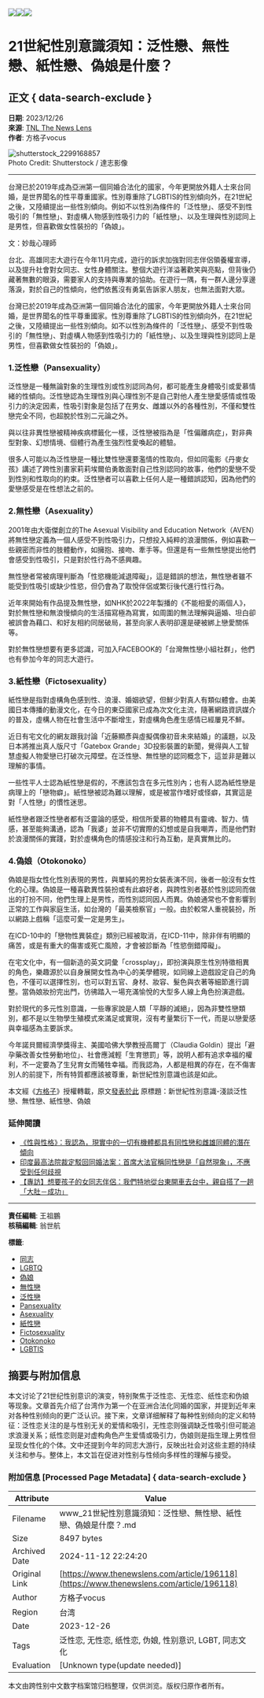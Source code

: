 # ![](https://v.lndata.com/i/a80450,b1452855,c4007,i0,m202,h)![](https://v.lndata.com/i/a80450,b1452853,c4137,i0,m202,h)![](https://v.lndata.com/i/a80450,b1452854,c4138,i0,m202,h) 

# 21世紀性別意識須知：泛性戀、無性戀、紙性戀、偽娘是什麼？

## 正文 { data-search-exclude }


**日期**: 2023/12/26  
**來源**: [TNL The News Lens](https://www.thenewslens.com/category/gender)  
**作者**: 方格子vocus

![shutterstock_2299168857](https://bucket-image.inkmaginecms.com/version/list/1/image/2024/06/5dbbf9c9-9331-4aa7-801a-31c3166046ca.jpg)  
Photo Credit: Shutterstock / 達志影像

---

台灣已於2019年成為亞洲第一個同婚合法化的國家，今年更開放外籍人士來台同婚，是世界聞名的性平尊重國家。性別尊重除了LGBTIS的性別傾向外，在21世紀之後，又陸續提出一些性別傾向。例如不以性別為條件的「泛性戀」、感受不到性吸引的「無性戀」、對虛構人物感到性吸引力的「紙性戀」、以及生理與性別認同上是男性，但喜歡做女性裝扮的「偽娘」。

文：妙哉心理師

台北、高雄同志大遊行在今年11月完成，遊行的訴求加強對同志伴侶領養權宣導，以及提升社會對女同志、女性身體關注。整個大遊行洋溢著歡笑與亮點，但背後仍藏著無數的眼淚，需要家人的支持與專業的協助。在遊行一隅，有一群人邊分享邊落淚，對於自己的性傾向，他們依舊沒有勇氣告訴家人朋友，也無法面對大眾。

台灣已於2019年成為亞洲第一個同婚合法化的國家，今年更開放外籍人士來台同婚，是世界聞名的性平尊重國家。性別尊重除了LGBTIS的性別傾向外，在21世紀之後，又陸續提出一些性別傾向。如不以性別為條件的「泛性戀」、感受不到性吸引的「無性戀」、對虛構人物感到性吸引力的「紙性戀」、以及生理與性別認同上是男性，但喜歡做女性裝扮的「偽娘」。

### 1.泛性戀（Pansexuality）

泛性戀是一種無論對象的生理性別或性別認同為何，都可能產生身體吸引或愛慕情緒的性傾向。泛性戀認為生理性別與心理性別不是自己對他人產生戀愛感情或性吸引力的決定因素，性吸引對象是包括了在男女、雌雄以外的各種性別，不僅和雙性戀完全不同，也超脫於性別二元論之外。

與以往非異性戀被精神疾病標籤化一樣，泛性戀被指為是「性偏離病症」，對非典型對象、幻想情境、個體行為產生強烈性愛喚起的體驗。

很多人可能以為泛性戀是一種比雙性戀還要濫情的性取向，但如同電影《丹麥女孩》講述了跨性別畫家莉莉埃爾伯勇敢面對自己性別認同的故事，他們的愛戀不受到性別和性取向的約束。泛性戀者可以喜歡上任何人是一種錯誤認知，因為他們的愛戀感受是在性想法之前的。

### 2.無性戀（Asexuality）

2001年由大衛傑創立的The Asexual Visibility and Education Network（AVEN）將無性戀定義為一個人感受不到性吸引力，只想投入純粹的浪漫關係，例如喜歡一些親密而非性的肢體動作，如擁抱、接吻、牽手等。但還是有一些無性戀提出他們會感受到性吸引，只是對於性行為不感興趣。

無性戀者常被病理判斷為「性慾機能減退障礙」，這是錯誤的想法，無性戀者雖不能受到性吸引或缺少性慾，但仍會為了取悅伴侶或繁衍後代進行性行為。

近年來開始有作品提及無性戀，如NHK於2022年製播的《不能相愛的兩個人》，對於無性戀和無浪慢傾向的生活描寫極為寫實，如周圍的無法理解與逼婚、坦白卻被誤會為藉口、和好友相約同居破局，甚至向家人表明卻還是硬被綁上戀愛關係等。

對於無性戀想要有更多認識，可加入FACEBOOK的「台灣無性戀小組社群」，他們也有參加今年的同志大遊行。

### 3.紙性戀（Fictosexuality）

紙性戀是指對虛構角色感到性、浪漫、婚姻欲望，但鮮少對真人有類似體會。由美國日本傳播的動漫文化，在今日的東亞國家已成為次文化主流，隨著網路資訊媒介的普及，虛構人物在社會生活中不斷增生，對虛構角色產生感情已經屢見不鮮。

近日有宅文化的網友跟我討論「近藤顯彥與虛擬偶像初音未來結婚」的議題，以及日本將推出真人版尺寸「Gatebox Grande」3D投影裝置的新聞，覺得與人工智慧虛擬人物愛戀已打破次元障壁。在泛性戀、無性戀的認同概念下，這並非是難以理解的事情。

一些性平人士認為紙性戀是假的，不應該包含在多元性別內；也有人認為紙性戀是病理上的「戀物癖」。紙性戀被認為難以理解，或是被當作嗜好或怪癖，其實這是對「人性戀」的慣性迷思。

紙性戀者跟泛性戀者都有泛靈論的感受，相信所愛慕的物體具有靈魂、智力、情感，甚至能夠溝通，認為「我婆」並非不切實際的幻想或是自我嘲弄，而是他們對於浪漫關係的實踐，對於虛構角色的情感投注和行為互動，是真實無比的。

### 4.偽娘（Otokonoko）

偽娘是指女性化性別表現的男性，與單純的男扮女裝表演不同，後者一般沒有女性化的心理。偽娘是一種喜歡異性裝扮或有此癖好者，與跨性別者基於性別認同而做出的打扮不同，他們生理上是男性，而性別認同因人而異。偽娘通常也不會影響到正常的工作與家庭生活，如台灣的「最美檢察官」一般。由於較常人重視裝扮，所以網路上戲稱「這麼可愛一定是男生」。

在ICD-10中的「戀物性異裝症」類別已經被取消，在ICD-11中，除非伴有明顯的痛苦，或是有重大的傷害或死亡風險，才會被診斷為「性慾倒錯障礙」。

在宅文化中，有一個新造的英文詞彙「crossplay」，即扮演與原生性別特徵相異的角色，樂趣源於以自身展開女性為中心的美學體現，如同線上遊戲設定自己的角色，不僅可以選擇性別，也可以對五官、身材、妝容、髮色與衣著等細節進行調整。當偽娘妝扮完出門，彷彿踏入一場充滿愉悅的大型多人線上角色扮演遊戲。

對於現代的多元性別意識，一些專家說是人類「平靜的滅絕」，因為非雙性戀類別，都不是以生物學生殖模式來滿足或實現，沒有考量繁衍下一代，而是以戀愛感與幸福感為主要訴求。

今年諾貝爾經濟學獎得主、美國哈佛大學教授高爾丁（Claudia Goldin）提出「避孕藥改善女性勞動地位」、社會應減輕「生育懲罰」等，說明人都有追求幸福的權利，不一定要為了生兒育女而犧牲幸福。而我認為，人都是相異的存在，在不傷害別人的前提下，所有特質都應該被尊重，新世紀性別意識也該是如此。

本文經《[方格子](https://vocus.cc/ "方格子")》授權轉載，原文[發表於此](https://vocus.cc/article/657a4e8dfd89780001873acf) 原標題：新世紀性別意識-淺談泛性戀、無性戀、紙性戀、偽娘

### 延伸閱讀

- [《性與性格》：我認為，現實中的一切有機體都具有同性戀和雌雄同體的潛在傾向](https://www.thenewslens.com/article/185476)
- [印度最高法院裁定駁回同婚法案：首席大法官稱同性戀是「自然現象」，不應受到任何歧視](https://www.thenewslens.com/article/193315)
- [【專訪】想要孩子的女同志伴侶：我們特地從台東開車去台中，親自搭了一趟「大肚－成功」](https://www.thenewslens.com/article/192343)

--- 

**責任編輯**: 王祖鵬  
**核稿編輯**: 翁世航  

**標籤**:  
- [同志](https://www.thenewslens.com/tag/264)  
- [LGBTQ](https://www.thenewslens.com/tag/1842)  
- [偽娘](https://www.thenewslens.com/tag/47552)  
- [無性戀](https://www.thenewslens.com/tag/62131)  
- [泛性戀](https://www.thenewslens.com/tag/86036)  
- [Pansexuality](https://www.thenewslens.com/tag/321038)  
- [Asexuality](https://www.thenewslens.com/tag/321039)  
- [紙性戀](https://www.thenewslens.com/tag/321040)  
- [Fictosexuality](https://www.thenewslens.com/tag/321041)  
- [Otokonoko](https://www.thenewslens.com/tag/321042)  
- [LGBTIS](https://www.thenewslens.com/tag/321043)  

## 摘要与附加信息

<!-- tcd_abstract -->
本文讨论了21世纪性别意识的演变，特别聚焦于泛性恋、无性恋、纸性恋和伪娘等现象。文章首先介绍了台湾作为第一个在亚洲合法化同婚的国家，并提到近年来对各种性别倾向的更广泛认识。接下来，文章详细解释了每种性别倾向的定义和特征：泛性恋关注的是与性别无关的爱情和吸引，无性恋则强调缺乏性吸引但可能追求浪漫关系；纸性恋则是对虚构角色产生爱情或吸引力，伪娘则是指生理上男性但呈现女性化的个体。文中还提到今年的同志大游行，反映出社会对这些主题的持续关注和参与。整体上，本文旨在促进对性别与性倾向多样性的理解与接受。
<!-- tcd_abstract_end -->

### 附加信息 [Processed Page Metadata] { data-search-exclude }

| Attribute       | Value                                  |
|-----------------|----------------------------------------|
| Filename        | www_21世紀性別意識須知：泛性戀、無性戀、紙性戀、偽娘是什麼？.md                             |
| Size            | 8497 bytes                           |
| Archived Date   | 2024-11-12 22:24:20                             |
| Original Link   | [https://www.thenewslens.com/article/196118](https://www.thenewslens.com/article/196118)                       |
| Author          | 方格子vocus                               |
| Region          | 台湾                               |
| Date            | 2023-12-26                                 |
| Tags            | 泛性恋, 无性恋, 纸性恋, 伪娘, 性别意识, LGBT, 同志文化                                 |
| Evaluation            | [Unknown type(update needed)]                                 |
<!-- tcd_table_end -->

本文由跨性别中文数字档案馆归档整理，仅供浏览。版权归原作者所有。
